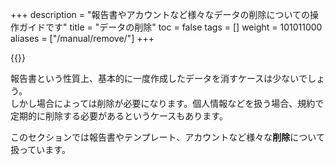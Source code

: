 +++
description = "報告書やアカウントなど様々なデータの削除についての操作ガイドです"
title = "データの削除"
toc = false
tags = []
weight = 101011000
aliases = ["/manual/remove/"]
+++

{{<icatch filename="delete" msg="個別削除や一括削除 解散や解約について" title="安全なデータの削除" fontsize="30px" alice="shield" >}}

報告書という性質上、基本的に一度作成したデータを消すケースは少ないでしょう。  
しかし場合によっては削除が必要になります。個人情報などを扱う場合、規約で定期的に削除する必要があるというケースもあります。  

このセクションでは報告書やテンプレート、アカウントなど様々な**削除**について扱っています。
